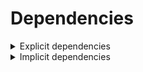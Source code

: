 # Dependencies

<details>
<summary>Explicit dependencies</summary>

|Dependency|Before|After|Explicit|Environments|
|-|-|-|-|-|
|[setuptools](https://pypi.org/project/setuptools)|74.1.3|75.6.0|true|*all envs* on osx-arm64|
|[polars](https://prefix.dev/channels/conda-forge/packages/polars)|1.15.0|1.16.0|true|*all envs* on osx-arm64|
|pkg|0.23.0|0.23.0|true|*all envs* on linux-64|
|my-package|py313hc743ca1_0|py313hc743ca1_1|true|*all envs* on osx-arm64|

</details>

<details>
<summary>Implicit dependencies</summary>

|Dependency|Before|After|Explicit|Environments|
|-|-|-|-|-|


</details>

[^1]: **Bold** means explicit dependency.
[^2]: Dependency got downgraded.
